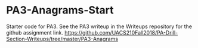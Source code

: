 # PA3-Anagrams-Start
Starter code for PA3.  See the PA3 writeup in the Writeups repository for the github assignment link.
https://github.com/UACS210Fall2018/PA-Drill-Section-Writeups/tree/master/PA3-Anagrams
